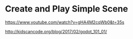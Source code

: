 # Create and Play Simple Scene

https://www.youtube.com/watch?v=gHA4M2cqWb0&t=35s

http://kidscancode.org/blog/2017/02/godot_101_01/
